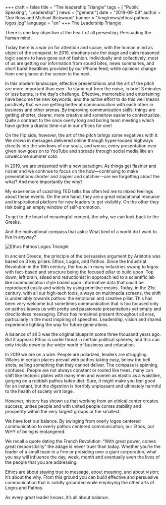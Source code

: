+++
draft = false
title = "The leadership Triangle"
tags = [ "Public Speaking", "Leadership" ]
news = ["general"]
date = "2019-09-09"
author = "Joe Ross and Michael Rickwood"
banner = "/img/news/ethos-pathos-logos.jpg"
language = "en"
+++
The Leadership Triangle 

There is one key objective at the heart of all presenting. Persuading the human mind. 

Today there is a war on for attention and space, with the human mind as object of the conquest. In 2019, emotions rule the stage and calm reasoned logic seems to have gone out of fashion. Individually and collectively, most of us are getting our information from sound bites, news summaries, and short burst headlines provided by our iPhone feed; while opinions change from one glance at the screen to the next.

In this modern landscape, effective presentations and the art of the pitch are more important than ever. To stand out from the noise, in brief 3 minutes or less bursts, is the day’s challenge. Effective, memorable and entertaining have become the new keywords; and the active effort to do this well means positively that we are getting better at communication with each other in business and other arenas. By improving communication skills; things are getting shorter, clearer, more creative and somehow easier to contextualize. Quite a contrast to the once overly long and boring team meetings which have gotten a drastic time-cut in our offices for one!

On the flip side, however, the art of the pitch brings some negatives with it. We drown in messages delivered online through hyper-looped highways directly into the windows of our souls, and worse, every presentation ever given now goes on to YouTube and spreads through social media like an unwelcome summer cold.  

In 2019, we are presented with a new paradigm. As things get flashier and nosier and we continue to focus on the how—continuing to make presentations shorter and zippier and catchier—are we forgetting about the what? And more importantly the why? 

My experience of coaching TED talks has often led me to mixed feelings about these events. On the one hand, they are a great educational resource and inspirational platform for new leaders to get visibility. On the other they risk being an empty window of self-promotion. 

To get to the heart of meaningful content, the why, we can look back to the Greeks.

And the motivational compass that asks: What kind of a world do I want to live in anyway? 

![Ethos Pathos Logos Triangle](/img/news/ethos-pathos-logos.jpg)

In ancient Greece, the principle of the persuasive argument by Aristotle was based on 3 key pillars: Ethos, Logos, and Pathos. Since the Industrial Revolution in the 19th century, the focus in many industries swung to logos: with fact-based and structure being the focused pillar to build upon. Top down, left brain, siloed and reductionist in approach led to a scientific lab like communication style based upon informative data that could be reproduced easily and widely by using primitive means. Today, in the 21st century, with all our high-tech tools, always on multimedia screens, the shift is undeniably towards pathos: the emotional and creative pillar. This has been very welcome but sometimes communication that is too focused only on pathos leaves us with pretty and passionate presentations yet empty and directionless messaging. Ethos has remained present throughout all eras, particularly in the most inspiring of speeches. Leadership, vision and shared experience lighting the way for future generations. 

A balance of all 3 was the original blueprint some three thousand years ago. But it appears Ethos is under threat in certain political spheres, and this can only trickle down to the wider world of business and education.

In 2019 we are on a wire. People are polarized, leaders are struggling. Villains in certain places prevail with pathos taking easy, below the belt shots, selling something that they cannot deliver. The compass is spinning, confused. People are not always constant or rooted like trees, many can shift like tectonic plates with many men and women as elastic as a waistline, gorging on a rubbish pathos laden diet. Sure, it might make you feel good for an instant, but the digestion is horribly unpleasant and ultimately harmful to the health of society writ large. 

However, history has shown us that working from an ethical center creates success, unites people and with united people comes stability and prosperity within the very largest groups or the smallest. 

We have lost our balance. By swinging from overly logos centered communication to overly pathos centered communication; our Ethos, our WHY of being is endangered. 

We recall a quote dating the French Revolution: “With great power, comes great responsibility” the adage is never truer than today. Whether you’re the leader of a small team in a firm or presiding over a giant corporation, what you say will influence the day, week, month and eventually even the lives of the people that you are addressing. 

Ethics are about staying true to message, about meaning, and about vision; it’s about the why. From this ground you can build effective and persuasive communication that is solidly grounded while employing the other arts of Logos and Pathos. 

As every great leader knows, it’s all about balance. 
